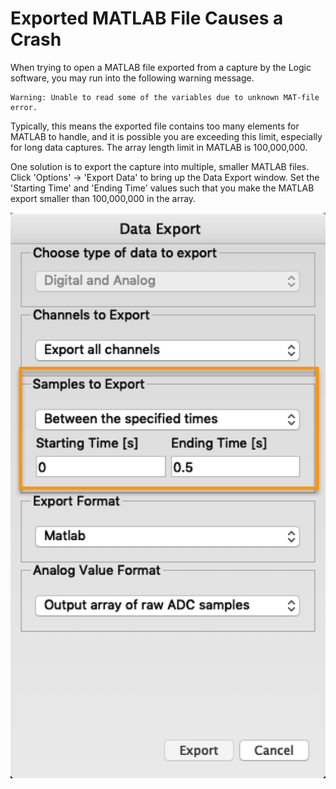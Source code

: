 # Exported MATLAB File Causes a Crash

When trying to open a MATLAB file exported from a capture by the Logic software,  you may run into the following warning message.

```text
Warning: Unable to read some of the variables due to unknown MAT-file error.
```

Typically, this means the exported file contains too many elements for MATLAB to handle, and it is possible you are exceeding this limit, especially for long data captures. The array length limit in MATLAB is 100,000,000.  
  
One solution is to export the capture into multiple, smaller MATLAB files. Click 'Options' -&gt; 'Export Data' to bring up the Data Export window. Set the 'Starting Time' and 'Ending Time' values such that you make the MATLAB export smaller than 100,000,000 in the array.

![](../.gitbook/assets/2018-10-23_1302.png)

